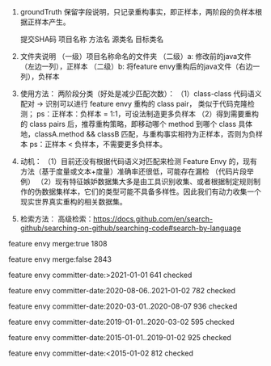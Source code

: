 1. groundTruth 保留字段说明，只记录重构事实，即正样本，两阶段的负样本根据正样本产生。

    提交SHA码    项目名称     方法名    源类名     目标类名


2. 文件夹说明
    （一级）项目名称命名的文件夹
        （二级）a: 修改前的java文件（左边一列），正样本
        （二级）b: 将feature envy重构后的java文件（右边一列），负样本

3. 使用方法：
    两阶段分类（好处是减少匹配次数）：
        （1）class-class 代码语义配对 -> 识别可以进行 feature envy 重构的 class pair，
            类似于代码克隆检测；
            ps：正样本：负样本 = 1:1，可设法制造更多负样本
        （2）得到需要重构的 class pairs 后，推荐重构策略，即移动哪个 method 到哪个 class
            具体地，classA.method && classB 匹配，与重构事实相符为正样本，否则为负样本
            ps：正样本 < 负样本，不需要更多负样本。

4. 动机：
    （1）目前还没有根据代码语义对匹配来检测 Feature Envy 的，现有方法（基于度量或文本+度量）准确率还很低，可能存在漏检 （代码片段举例）
    （2）现有特征嫉妒数据集大多是由工具识别收集、或者根据制定规则制作的伪数据集样本，它们的类型可能不具备多样性。因此我们有动力收集一个现实世界真实重构的相关数据集。


5. 检索方法：
    高级检索：https://docs.github.com/en/search-github/searching-on-github/searching-code#search-by-language



feature envy merge:true 1808

feature envy merge:false 2843

feature envy committer-date:>2021-01-01             641  checked

feature envy committer-date:2020-08-06..2021-01-02  782  checked

feature envy committer-date:2020-03-01..2020-08-07  936  checked

feature envy committer-date:2019-01-01..2020-03-02  595  checked

feature envy committer-date:2015-01-01..2019-01-02  925  checked

feature envy committer-date:<2015-01-02             812  checked
         
